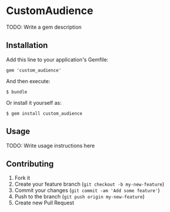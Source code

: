 # CustomAudience

TODO: Write a gem description

## Installation

Add this line to your application's Gemfile:

    gem 'custom_audience'

And then execute:

    $ bundle

Or install it yourself as:

    $ gem install custom_audience

## Usage

TODO: Write usage instructions here

## Contributing

1. Fork it
2. Create your feature branch (`git checkout -b my-new-feature`)
3. Commit your changes (`git commit -am 'Add some feature'`)
4. Push to the branch (`git push origin my-new-feature`)
5. Create new Pull Request
